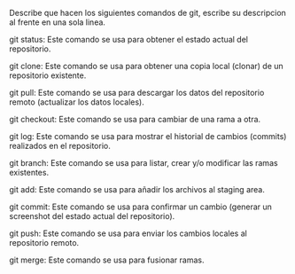 Describe que hacen los siguientes comandos de git, escribe su descripcion al frente en una sola linea.

git status: Este comando se usa para obtener el estado actual del repositorio.

git clone: Este comando se usa para obtener una copia local (clonar) de un repositorio existente.

git pull: Este comando se usa para descargar los datos del repositorio remoto (actualizar los datos locales).

git checkout: Este comando se usa para cambiar de una rama a otra.

git log: Este comando se usa para mostrar el historial de cambios (commits) realizados en el repositorio.

git branch: Este comando se usa para listar, crear y/o modificar las ramas existentes.

git add: Este comando se usa para añadir los archivos al staging area.

git commit: Este comando se usa para confirmar un cambio (generar un screenshot del estado actual del repositorio).

git push: Este comando se usa para enviar los cambios locales al repositorio remoto.

git merge: Este comando se usa para fusionar ramas.
